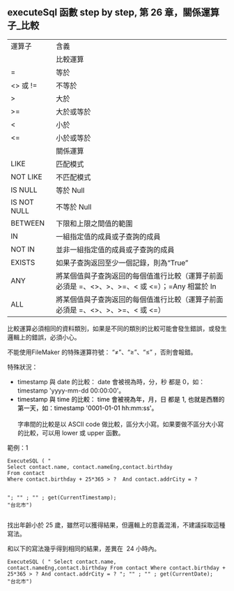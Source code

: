 <h2>executeSql 函數 step by step, 第 26 章，關係運算子_比較</h2><table style="width: auto; text-align: start;"><tbody><tr><td colspan="1" rowspan="1" width="auto" style="text-align: left;">運算子</td><td colspan="1" rowspan="1" width="auto" style="text-align: left;">含義</td></tr><tr><td colspan="1" rowspan="1" width="auto"></td><td colspan="1" rowspan="1" width="auto">比較運算</td></tr><tr><td colspan="1" rowspan="1" width="auto" style="text-align: left;">=</td><td colspan="1" rowspan="1" width="auto" style="text-align: left;">等於</td></tr><tr><td colspan="1" rowspan="1" width="auto" style="text-align: left;">&lt;&gt; 或 !=</td><td colspan="1" rowspan="1" width="auto" style="text-align: left;">不等於</td></tr><tr><td colspan="1" rowspan="1" width="auto" style="text-align: left;">&gt;</td><td colspan="1" rowspan="1" width="auto" style="text-align: left;">大於</td></tr><tr><td colspan="1" rowspan="1" width="auto" style="text-align: left;">&gt;=</td><td colspan="1" rowspan="1" width="auto" style="text-align: left;">大於或等於</td></tr><tr><td colspan="1" rowspan="1" width="auto" style="text-align: left;">&lt;</td><td colspan="1" rowspan="1" width="auto" style="text-align: left;">小於</td></tr><tr><td colspan="1" rowspan="1" width="auto" style="text-align: left;">&lt;=</td><td colspan="1" rowspan="1" width="auto" style="text-align: left;">小於或等於</td></tr><tr><td colspan="1" rowspan="1" width="auto"></td><td colspan="1" rowspan="1" width="auto">關係運算</td></tr><tr><td colspan="1" rowspan="1" width="auto" style="text-align: left;">LIKE</td><td colspan="1" rowspan="1" width="auto" style="text-align: left;">匹配模式</td></tr><tr><td colspan="1" rowspan="1" width="auto" style="text-align: left;">NOT LIKE</td><td colspan="1" rowspan="1" width="auto" style="text-align: left;">不匹配模式</td></tr><tr><td colspan="1" rowspan="1" width="auto" style="text-align: left;">IS NULL</td><td colspan="1" rowspan="1" width="auto" style="text-align: left;">等於 Null</td></tr><tr><td colspan="1" rowspan="1" width="auto" style="text-align: left;">IS NOT NULL</td><td colspan="1" rowspan="1" width="auto" style="text-align: left;">不等於 Null</td></tr><tr><td colspan="1" rowspan="1" width="auto" style="text-align: left;">BETWEEN</td><td colspan="1" rowspan="1" width="auto" style="text-align: left;">下限和上限之間值的範圍</td></tr><tr><td colspan="1" rowspan="1" width="auto" style="text-align: left;">IN</td><td colspan="1" rowspan="1" width="auto" style="text-align: left;">一組指定值的成員或子查詢的成員</td></tr><tr><td colspan="1" rowspan="1" width="auto" style="text-align: left;">NOT IN</td><td colspan="1" rowspan="1" width="auto" style="text-align: left;">並非一組指定值的成員或子查詢的成員</td></tr><tr><td colspan="1" rowspan="1" width="auto" style="text-align: left;">EXISTS</td><td colspan="1" rowspan="1" width="auto" style="text-align: left;">如果子查詢返回至少一個記錄，則為“True”</td></tr><tr><td colspan="1" rowspan="1" width="auto" style="text-align: left;">ANY</td><td colspan="1" rowspan="1" width="auto" style="text-align: left;">將某個值與子查詢返回的每個值進行比較（運算子前面必須是 =、&lt;&gt;、&gt;、&gt;=、&lt; 或 &lt;=）；=Any 相當於 In</td></tr><tr><td colspan="1" rowspan="1" width="auto" style="text-align: left;">ALL</td><td colspan="1" rowspan="1" width="auto" style="text-align: left;">將某個值與子查詢返回的每個值進行比較（運算子前面必須是 =、&lt;&gt;、&gt;、&gt;=、&lt; 或 &lt;=）</td></tr></tbody></table><p>比較運算必須相同的資料類別，如果是不同的類別的比較可能會發生錯誤，或發生邏輯上的錯誤，必須小心。</p><p>不能使用FileMaker 的特殊運算符號： “≠”、“≥”、“≤” ，否則會報錯。</p><p>特殊狀況：</p><ul><li>timestamp 與 date 的比較： date 會被視為時，分，秒 都是 0，如： timestamp 'yyyy-mm-dd 00:00:00'。</li><li><span style="color: rgb(0, 0, 0);">timestamp 與 time 的比較： time 會被視為年，月，日 都是 1, 也就是西曆的第一天，如：timestamp '0001-01-01 hh:mm:ss'。</span><br><br>字串間的比較是以 ASCII code 做比較，區分大小寫。如果要做不區分大小寫的比較，可以用 lower 或 upper 函數。</li></ul><p>範例：1</p><pre><code >ExecuteSQL ( "
Select contact.name, contact.nameEng,contact.birthday 
From contact 
Where contact.birthday + 25*365 &gt; ?  And contact.addrCity = ?

"; "" ; "" ; get(CurrentTimestamp); "台北市")</code></pre><p>找出年齡小於 25 歲，雖然可以獲得結果，但邏輯上的意義混淆，不建議採取這種寫法。</p><p>和以下的寫法幾乎得到相同的結果，差異在 &nbsp;24 小時內。</p><pre><code >ExecuteSQL ( "
Select contact.name, contact.nameEng,contact.birthday 
From contact 
Where contact.birthday + 25*365 &gt; ?  And contact.addrCity = ?
"; "" ; "" ; get(CurrentDate); "台北市")</code></pre><p><br></p>